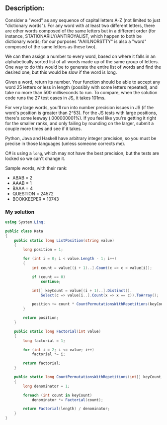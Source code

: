## Description:

Consider a "word" as any sequence of capital letters A-Z (not limited to just "dictionary words"). For any word with at least two different letters, there are other words composed of the same letters but in a different order (for instance, STATIONARILY/ANTIROYALIST, which happen to both be dictionary words; for our purposes "AAIILNORSTTY" is also a "word" composed of the same letters as these two).

We can then assign a number to every word, based on where it falls in an alphabetically sorted list of all words made up of the same group of letters. One way to do this would be to generate the entire list of words and find the desired one, but this would be slow if the word is long.

Given a word, return its number. Your function should be able to accept any word 25 letters or less in length (possibly with some letters repeated), and take no more than 500 milliseconds to run. To compare, when the solution code runs the 27 test cases in JS, it takes 101ms.

For very large words, you'll run into number precision issues in JS (if the word's position is greater than 2^53). For the JS tests with large positions, there's some leeway (.000000001%). If you feel like you're getting it right for the smaller ranks, and only failing by rounding on the larger, submit a couple more times and see if it takes.

Python, Java and Haskell have arbitrary integer precision, so you must be precise in those languages (unless someone corrects me).

C# is using a ```long```, which may not have the best precision, but the tests are locked so we can't change it.

Sample words, with their rank:
- ABAB = 2
- AAAB = 1
- BAAA = 4
- QUESTION = 24572
- BOOKKEEPER = 10743
### My solution
```C#
using System.Linq;

public class Kata
{
    public static long ListPosition(string value)
    {
        long position = 1;

        for (int i = 0; i < value.Length - 1; i++)
        {
            int count = value[(i + 1)..].Count(c => c < value[i]);

            if (count == 0)
                continue;

            int[] keyCount = value[(i + 1)..].Distinct().
                Select(c => value[i..].Count(x => x == c)).ToArray();

            position += count * CountPermutationsWithRepetitions(keyCount, value.Length - i - 1);
        }

        return position;
    }

    public static long Factorial(int value)
    {
        long factorial = 1;

        for (int i = 2; i <= value; i++)
            factorial *= i;

        return factorial;
    }

    public static long CountPermutationsWithRepetitions(int[] keyCount, int length)
    {
        long denominator = 1;

        foreach (int count in keyCount)
            denominator *= Factorial(count);

        return Factorial(length) / denominator;
    }
}
```
